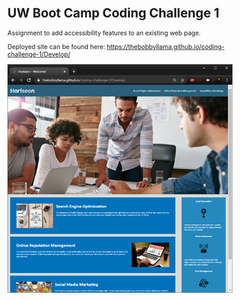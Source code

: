 # UW Boot Camp Coding Challenge 1
Assignment to add accessibility features to an existing web page.

Deployed site can be found here:
https://thebobbyllama.github.io/coding-challenge-1/Develop/

![Project Screenshot](/Snapshot.jpg?raw=true)